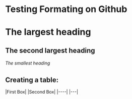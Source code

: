 # Testing Formating on Github

# The largest heading
## The second largest heading
###### The smallest heading


## Creating a table:

|First Box| |Second Box|
|----| |---|
